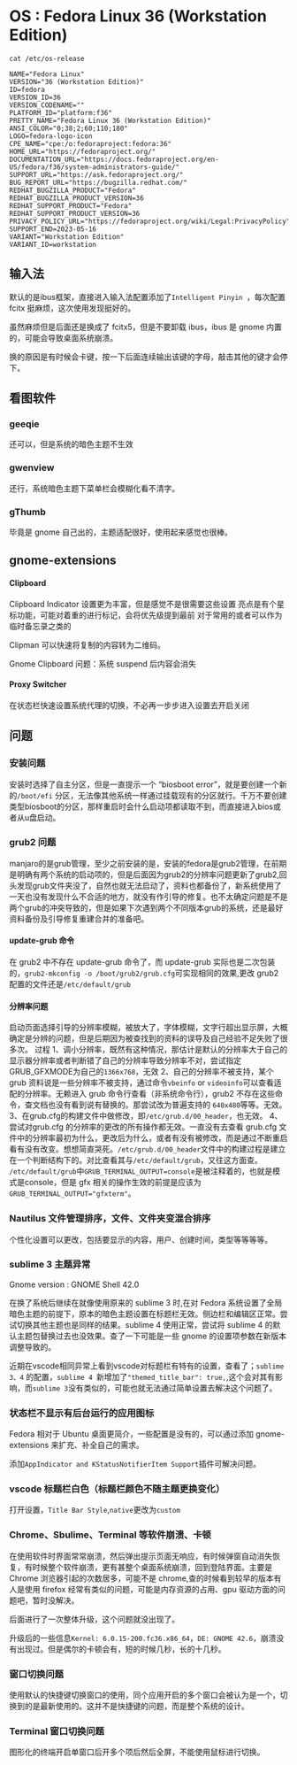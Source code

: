 # OS : Fedora Linux 36 (Workstation Edition)
`cat /etc/os-release`

```
NAME="Fedora Linux"
VERSION="36 (Workstation Edition)"
ID=fedora
VERSION_ID=36
VERSION_CODENAME=""
PLATFORM_ID="platform:f36"
PRETTY_NAME="Fedora Linux 36 (Workstation Edition)"
ANSI_COLOR="0;38;2;60;110;180"
LOGO=fedora-logo-icon
CPE_NAME="cpe:/o:fedoraproject:fedora:36"
HOME_URL="https://fedoraproject.org/"
DOCUMENTATION_URL="https://docs.fedoraproject.org/en-US/fedora/f36/system-administrators-guide/"
SUPPORT_URL="https://ask.fedoraproject.org/"
BUG_REPORT_URL="https://bugzilla.redhat.com/"
REDHAT_BUGZILLA_PRODUCT="Fedora"
REDHAT_BUGZILLA_PRODUCT_VERSION=36
REDHAT_SUPPORT_PRODUCT="Fedora"
REDHAT_SUPPORT_PRODUCT_VERSION=36
PRIVACY_POLICY_URL="https://fedoraproject.org/wiki/Legal:PrivacyPolicy"
SUPPORT_END=2023-05-16
VARIANT="Workstation Edition"
VARIANT_ID=workstation
```

## 输入法

默认的是ibus框架，直接进入输入法配置添加了`Intelligent Pinyin `，每次配置 fcitx 挺麻烦，这次使用发现挺好的。

虽然麻烦但是后面还是换成了 fcitx5，但是不要卸载 ibus，ibus 是 gnome 内置的，可能会导致桌面系统崩溃。

换的原因是有时候会卡键，按一下后面连续输出该键的字母，敲击其他的键才会停下。

## 看图软件
### geeqie
还可以，但是系统的暗色主题不生效

### gwenview
还行，系统暗色主题下菜单栏会模糊化看不清字。

### gThumb
毕竟是 gnome 自己出的，主题适配很好，使用起来感觉也很棒。

## gnome-extensions

#### Clipboard

Clipboard Indicator
设置更为丰富，但是感觉不是很需要这些设置
亮点是有个星标功能，可能对着重的进行标记，会将优先级提到最前
对于常用的或者可以作为临时备忘录之类的

Clipman
可以快速将复制的内容转为二维码。

Gnome Clipboard
问题：系统 suspend 后内容会消失

#### Proxy Switcher

在状态栏快速设置系统代理的切换，不必再一步步进入设置去开启关闭

## 问题

### 安装问题

安装时选择了自主分区，但是一直提示一个 “biosboot error”，就是要创建一个新的`/boot/efi` 分区，无法像其他系统一样通过挂载现有的分区就行。千万不要创建类型biosboot的分区，那样重启时会什么启动项都读取不到，而直接进入bios或者从u盘启动。

### grub2 问题

manjaro的是grub管理，至少之前安装的是，安装的fedora是grub2管理，在前期是明确有两个系统的启动项的，但是后面因为grub2的分辨率问题更新了grub2,回头发现grub文件夹没了，自然也就无法启动了，资料也都备份了，新系统使用了一天也没有发现什么不合适的地方，就没有作引导的修复。也不太确定问题是不是两个grub的冲突导致的，但是如果下次遇到两个不同版本grub的系统，还是最好资料备份及引导修复重建合并的准备吧。

#### update-grub 命令

在 grub2 中不存在 update-grub 命令了，而 update-grub 实际也是二次包装的，`grub2-mkconfig -o /boot/grub2/grub.cfg`可实现相同的效果,更改 grub2 配置的文件还是`/etc/default/grub`

#### 分辨率问题

启动页面选择引导的分辨率模糊，被放大了，字体模糊，文字行超出显示屏，大概确定是分辨的问题，但是后期因为被查找到的资料的误导及自己经验不足失败了很多次。
过程
1、调小分辨率，既然有这种情况，那估计是默认的分辨率大于自己的显示器分辨率或者判断错了自己的分辨率导致分辨率不对，尝试指定GRUB\_GFXMODE为自己的`1366x768`，无效
2、自己的分辨率不被支持，某个 grub 资料说是一些分辨率不被支持，通过命令`vbeinfo` or `videoinfo`可以查看适配的分辨率。无赖进入 grub 命令行查看（非系统命令行），grub2 不存在这些命令，查文档也没有看到说有替换的。那尝试改为普遍支持的 `640x480`等等。无效。
3、在grub.cfg的构建文件中做修改，即`/etc/grub.d/00_header`，也无效。
4、尝试对grub.cfg 的分辨率的更改的所有操作都无效。一直没有去查看 grub.cfg 文件中的分辨率最初为什么，更改后为什么，或者有没有被修改，而是通过不断重启看有没有改变。想想简直哭死。`/etc/grub.d/00_header`文件中的构建过程是建立在一个判断结构下的。对比查看其与`/etc/default/grub`，又往这方面查。 ` /etc/default/grub`中`GRUB_TERMINAL_OUTPUT=console`是被注释着的，也就是模式是console，但是 gfx 相关的操作生效的前提是应该为`GRUB_TERMINAL_OUTPUT="gfxterm"`。

### Nautilus 文件管理排序，文件、文件夹变混合排序

个性化设置可以更改，包括要显示的内容，用户、创建时间，类型等等等等。

### sublime 3 主题异常

Gnome version : GNOME Shell 42.0

在换了系统后继续在就像使用原来的 sublime 3 时,在对 Fedora 系统设置了全局暗色主题的前提下，原本的暗色主题设置在标题栏无效。侧边栏和编辑区正常。尝试切换其他主题也是同样的结果。sublime 4 使用正常，尝试将 sublime 4 的默认主题包替换过去也没效果。查了一下可能是一些 gnome 的设置项参数在新版本调整导致的。

近期在vscode相同异常上看到vscode对标题栏有特有的设置，查看了；`sublime 3、4` 的配置，`sublime 4 `新增加了`"themed_title_bar": true,`,这个会对其有影响，而`sublime 3`没有类似的，可能也就无法通过简单设置去解决这个问题了。

### 状态栏不显示有后台运行的应用图标

Fedora 相对于 Ubuntu 桌面更简介，一些配置是没有的，可以通过添加 gnome-extensions 来扩充、补全自己的需求。

添加`AppIndicator and KStatusNotifierItem Support`插件可解决问题。

### vscode 标题栏白色（标题栏颜色不随主题更换变化）

打开设置，`Title Bar Style`,`native`更改为`custom`

### Chrome、Sbulime、Terminal 等软件崩溃、卡顿
在使用软件时界面常常崩溃，然后弹出提示页面无响应，有时候弹窗自动消失恢复，有时候整个软件崩溃，更有甚整个桌面系统崩溃，回到登陆界面。主要是 Chrome 浏览器引起的次数居多，可能不是 chrome,查的时候看到较早的版本有人是使用 firefox 经常有类似的问题，可能是内存资源的占用、gpu 驱动方面的问题吧，暂时没解决。

后面进行了一次整体升级，这个问题就没出现了。

升级后的一些信息`Kernel: 6.0.15-200.fc36.x86_64`，`DE: GNOME 42.6`，崩溃没有出现过。但是偶尔的卡顿会有，短的时候几秒，长的十几秒。

### 窗口切换问题
使用默认的快捷键切换窗口的使用，同个应用开启的多个窗口会被认为是一个，切换到的是最新使用的。这并不是快捷键的问题，而是整个系统的设计。

### Terminal 窗口切换问题
图形化的终端开启单窗口后开多个项后然后全屏，不能使用鼠标进行切换。
